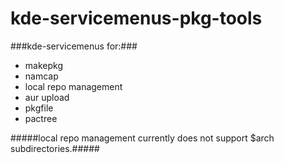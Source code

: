 kde-servicemenus-pkg-tools
=========================

###kde-servicemenus for:###

* makepkg
* namcap
* local repo management
* aur upload
* pkgfile
* pactree

#####local repo management currently does not support $arch subdirectories.#####
